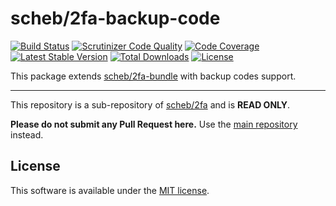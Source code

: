 scheb/2fa-backup-code
=====================

[![Build Status](https://travis-ci.org/scheb/2fa.svg?branch=master)](https://travis-ci.org/scheb/2fa)
[![Scrutinizer Code Quality](https://scrutinizer-ci.com/g/scheb/2fa/badges/quality-score.png?b=master)](https://scrutinizer-ci.com/g/scheb/2fa/?branch=master)
[![Code Coverage](https://scrutinizer-ci.com/g/scheb/2fa/badges/coverage.png?b=master)](https://scrutinizer-ci.com/g/scheb/2fa/?branch=master)
[![Latest Stable Version](https://poser.pugx.org/scheb/2fa-backup-code/v/stable.svg)](https://packagist.org/packages/scheb/2fa-backup-code)
[![Total Downloads](https://poser.pugx.org/scheb/2fa-backup-code/downloads)](https://packagist.org/packages/scheb/2fa-backup-code)
[![License](https://poser.pugx.org/scheb/2fa-backup-code/license.svg)](https://packagist.org/packages/scheb/2fa-backup-code)

This package extends [scheb/2fa-bundle](https://github.com/scheb/2fa-bundle) with backup codes support.

---

This repository is a sub-repository of [scheb/2fa](https://github.com/scheb/2fa) and is **READ ONLY**.

**Please do not submit any Pull Request here.** Use the [main repository](https://github.com/scheb/2fa) instead.

License
-------
This software is available under the [MIT license](LICENSE).
